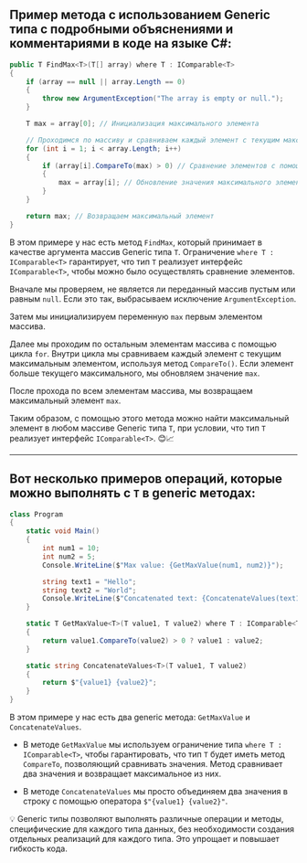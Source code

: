 ## Пример метода с использованием Generic типа с подробными объяснениями и комментариями в коде на языке C#: ##

```csharp
public T FindMax<T>(T[] array) where T : IComparable<T>
{
    if (array == null || array.Length == 0)
    {
        throw new ArgumentException("The array is empty or null.");
    }

    T max = array[0]; // Инициализация максимального элемента

    // Проходимся по массиву и сравниваем каждый элемент с текущим максимальным
    for (int i = 1; i < array.Length; i++)
    {
        if (array[i].CompareTo(max) > 0) // Сравнение элементов с помощью CompareTo()
        {
            max = array[i]; // Обновление значения максимального элемента
        }
    }

    return max; // Возвращаем максимальный элемент
}
```

В этом примере у нас есть метод `FindMax`, который принимает в качестве аргумента массив Generic типа `T`. Ограничение `where T : IComparable<T>` гарантирует, что тип `T` реализует интерфейс `IComparable<T>`, чтобы можно было осуществлять сравнение элементов.

Вначале мы проверяем, не является ли переданный массив пустым или равным `null`. Если это так, выбрасываем исключение `ArgumentException`.

Затем мы инициализируем переменную `max` первым элементом массива.

Далее мы проходим по остальным элементам массива с помощью цикла `for`. Внутри цикла мы сравниваем каждый элемент с текущим максимальным элементом, используя метод `CompareTo()`. Если элемент больше текущего максимального, мы обновляем значение `max`.

После прохода по всем элементам массива, мы возвращаем максимальный элемент `max`.

Таким образом, с помощью этого метода можно найти максимальный элемент в любом массиве Generic типа `T`, при условии, что тип `T` реализует интерфейс `IComparable<T>`. 😊📈

---

## Вот несколько примеров операций, которые можно выполнять с `T` в generic методах: ##

```csharp
class Program
{
    static void Main()
    {
        int num1 = 10;
        int num2 = 5;
        Console.WriteLine($"Max value: {GetMaxValue(num1, num2)}");

        string text1 = "Hello";
        string text2 = "World";
        Console.WriteLine($"Concatenated text: {ConcatenateValues(text1, text2)}");
    }

    static T GetMaxValue<T>(T value1, T value2) where T : IComparable<T>
    {
        return value1.CompareTo(value2) > 0 ? value1 : value2;
    }

    static string ConcatenateValues<T>(T value1, T value2)
    {
        return $"{value1} {value2}";
    }
}
```

В этом примере у нас есть два generic метода: `GetMaxValue` и `ConcatenateValues`.

- В методе `GetMaxValue` мы используем ограничение типа `where T : IComparable<T>`, чтобы гарантировать, что тип `T` будет иметь метод `CompareTo`, позволяющий сравнивать значения. Метод сравнивает два значения и возвращает максимальное из них.

- В методе `ConcatenateValues` мы просто объединяем два значения в строку с помощью оператора `$"{value1} {value2}"`.

💡 Generic типы позволяют выполнять различные операции и методы, специфические для каждого типа данных, без необходимости создания отдельных реализаций для каждого типа. Это упрощает и повышает гибкость кода.
